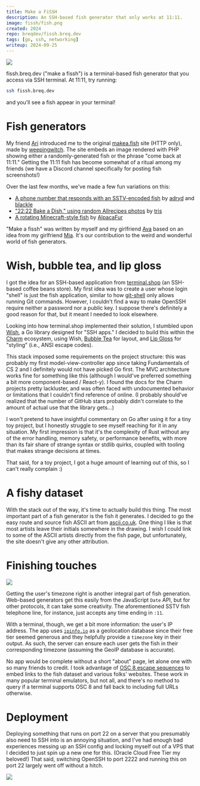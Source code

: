 ```yaml
---
title: Make a FiSSH
description: An SSH-based fish generator that only works at 11:11.
image: fissh/fish.png
created: 2024
repo: breqdev/fissh.breq.dev
tags: [go, ssh, networking]
writeup: 2024-09-25
---
```


![](fissh/fish.png)

fissh.breq.dev ("make a fissh") is a terminal-based fish generator that you access via SSH terminal. At 11:11, try running:

```bash
ssh fissh.breq.dev
```

and you'll see a fish appear in your terminal!

# Fish generators

My friend [Ari](https://adryd.com/) introduced me to the original [makea.fish](http://makea.fish/) site (HTTP only), made by [weepingwitch](https://weepingwitch.github.io/). The site embeds an image rendered with PHP showing either a randomly-generated fish or the phrase "come back at 11:11." Getting the 11:11 fish has become somewhat of a ritual among my friends (we have a Discord channel specifically for posting fish screenshots!)

Over the last few months, we've made a few fun variations on this:

- [A phone number that responds with an SSTV-encoded fish](https://queercomputerclub.ca/projects/quecey-voip/) by [adryd](https://adryd.com/) and [blackle](https://www.blackle-mori.com/)
- ["22:22 Bake a Dish," using random Allrecipes photos](https://tris.fyi/dish/) by [tris](https://tris.fyi/)
- [A rotating Minecraft-style fish](https://fish.lftq.in/) by [AlpacaFur](https://lukefelixtaylor.com/)

"Make a fissh" was written by myself and my girlfriend [Ava](https://avasilver.dev/) based on an idea from my girlfriend [Mia](https://miakizz.quest/). It's our contribution to the weird and wonderful world of fish generators.

# Wish, bubble tea, and lip gloss

I got the idea for an SSH-based application from [terminal.shop](https://terminal.shop/) (an SSH-based coffee beans store). My first idea was to create a user whose login "shell" is just the fish application, similar to how [git-shell](https://git-scm.com/docs/git-shell) only allows running Git commands. However, I couldn't find a way to make OpenSSH require neither a password nor a public key. I suppose there's definitely a good reason for that, but it meant I needed to look elsewhere.

Looking into how terminal.shop implemented their solution, I stumbled upon [Wish](https://github.com/charmbracelet/wish), a Go library designed for "SSH apps." I decided to build this within the [Charm](https://charm.sh/) ecosystem, using Wish, [Bubble Tea](https://github.com/charmbracelet/bubbletea) for layout, and [Lip Gloss](https://github.com/charmbracelet/lipgloss) for "styling" (i.e., ANSI escape codes).

This stack imposed some requirements on the project structure: this was probably my first model-view-controller app since taking Fundamentals of CS 2 and I definitely would not have picked Go first. The MVC architecture works fine for something like this (although I would've preferred something a bit more component-based / React-y). I found the docs for the Charm projects pretty lackluster, and was often faced with undocumented behavior or limitations that I couldn't find reference of online. (I probably should've realized that the number of GitHub stars probably didn't correlate to the amount of actual use that the library gets...)

I won't pretend to have insightful commentary on Go after using it for a tiny toy project, but I honestly struggle to see myself reaching for it in any situation. My first impression is that it's the complexity of Rust without any of the error handling, memory safety, or performance benefits, with more than its fair share of strange syntax or stdlib quirks, coupled with tooling that makes strange decisions at times.

That said, for a toy project, I got a huge amount of learning out of this, so I can't really complain :)

# A fishy dataset

With the stack out of the way, it's time to actually build this thing. The most important part of a fish generator is the fish it generates. I decided to go the easy route and source fish ASCII art from [ascii.co.uk](https://ascii.co.uk/art/fish). One thing I like is that most artists leave their initials somewhere in the drawing. I wish I could link to some of the ASCII artists directly from the fish page, but unfortunately, the site doesn't give any other attribution.

# Finishing touches

![](fissh/about.png)

Getting the user's timezone right is another integral part of fish generation. Web-based generators get this easily from the JavaScript `Date` API, but for other protocols, it can take some creativity. The aforementioned SSTV fish telephone line, for instance, just accepts any time ending in `:11`.

With a terminal, though, we get a bit more information: the user's IP address. The app uses [`ipinfo.io`](https://ipinfo.io/) as a geolocation database since their free tier seemed generous and they helpfully provide a `timezone` key in their output. As such, the server can ensure each user gets the fish in their corresponding timezone (assuming the GeoIP database is accurate).

No app would be complete without a short "about" page, let alone one with so many friends to credit. I took advantage of [OSC 8 escape sequences](https://gist.github.com/egmontkob/eb114294efbcd5adb1944c9f3cb5feda) to embed links to the fish dataset and various folks' websites. These work in many popular terminal emulators, but not all, and there's no method to query if a terminal supports OSC 8 and fall back to including full URLs otherwise.

# Deployment

Deploying something that runs on port 22 on a server that you presumably also need to SSH into is an annoying situation, and I've had enough bad experiences messing up an SSH config and locking myself out of a VPS that I decided to just spin up a new one for this. (Oracle Cloud Free Tier my beloved!) That said, switching OpenSSH to port 2222 and running this on port 22 largely went off without a hitch.

![](fissh/comeback.png)
